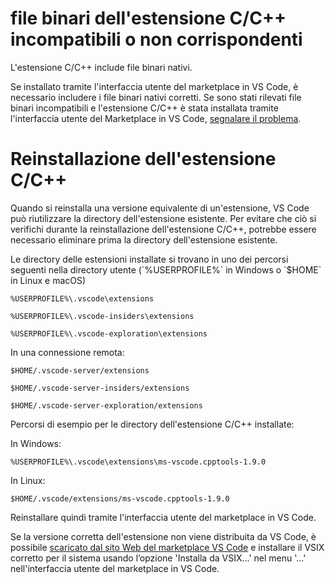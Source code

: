 <html><head></head><body><h1 data-loc-id="incompatible.extension.heading">file binari dell'estensione C/C++ incompatibili o non corrispondenti</h1>

<p data-loc-id="incompat.extension.text1">L'estensione C/C++ include file binari nativi.</p>

<p data-loc-id="incompat.extension.text2">Se installato tramite l'interfaccia utente del marketplace in VS Code, è necessario includere i file binari nativi corretti.  Se sono stati rilevati file binari incompatibili e l'estensione C/C++ è stata installata tramite l'interfaccia utente del Marketplace in VS Code, <a href="https://github.com/microsoft/vscode/issues/new?assignees=&amp;labels=&amp;template=bug_report.md" data-loc-id="bug.report.link.title">segnalare il problema</a>.</p>

<h1 data-loc-id="reinstalling.extension.heading">Reinstallazione dell'estensione C/C++</h1>

<p data-loc-id="reinstall.extension.text1">Quando si reinstalla una versione equivalente di un'estensione, VS Code può riutilizzare la directory dell'estensione esistente. Per evitare che ciò si verifichi durante la reinstallazione dell'estensione C/C++, potrebbe essere necessario eliminare prima la directory dell'estensione esistente.</p>

<p data-loc-id="reinstall.extension.text2">Le directory delle estensioni installate si trovano in uno dei percorsi seguenti nella directory utente (`%USERPROFILE%` in Windows o `$HOME` in Linux e macOS)</p>

<pre><code class="lang-bash">%USERPROFILE%\.vscode\extensions</code></pre>
<pre><code class="lang-bash">%USERPROFILE%\.vscode-insiders\extensions</code></pre>
<pre><code class="lang-bash">%USERPROFILE%\.vscode-exploration\extensions</code></pre>

<p data-loc-id="reinstall.extension.text3">In una connessione remota:</p>
<pre><code class="lang-bash">$HOME/.vscode-server/extensions</code></pre>
<pre><code class="lang-bash">$HOME/.vscode-server-insiders/extensions</code></pre>
<pre><code class="lang-bash">$HOME/.vscode-server-exploration/extensions</code></pre>

<p data-loc-id="reinstall.extension.text4">Percorsi di esempio per le directory dell'estensione C/C++ installate:</p>

<p data-loc-id="reinstall.extension.text5">In Windows:</p>
<pre><code class="lang-bash">%USERPROFILE%\.vscode\extensions\ms-vscode.cpptools-1.9.0</code></pre>

<p data-loc-id="reinstall.extension.text6">In Linux:</p>
<pre><code class="lang-bash">$HOME/.vscode/extensions/ms-vscode.cpptools-1.9.0</code></pre>

<p data-loc-id="reinstall.extension.text7">Reinstallare quindi tramite l'interfaccia utente del marketplace in VS Code.</p>

<p data-loc-id="reinstall.extension.text8">Se la versione corretta dell'estensione non viene distribuita da VS Code, è possibile <a href="https://marketplace.visualstudio.com/items?itemName=ms-vscode.cpptools" data-loc-id="download.vsix.link.title">scaricato dal sito Web del marketplace VS Code</a> e installare il VSIX corretto per il sistema usando l’opzione 'Installa da VSIX...' nel menu '...' nell'interfaccia utente del marketplace in VS Code.</p>
</body></html>